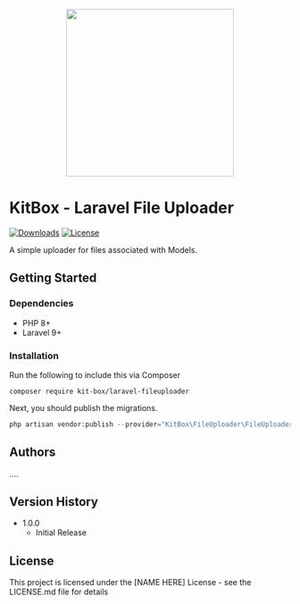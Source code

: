 <p align="center"><a target="_blank" href="https://github.com/kit-box"><img src="https://user-images.githubusercontent.com/118080144/201520966-830879c3-5e7a-4a80-8c96-b20a21de4a05.jpg" / width="300"></a></p>

# KitBox - Laravel File Uploader

[![Downloads](https://img.shields.io/packagist/dt/kit-box/laravel-fileuploader?style=for-the-badge)](https://packagist.org/packages/kit-box/laravel-fileuploader)
[![License](https://img.shields.io/github/license/kit-box/laravel-fileuploader?style=for-the-badge)](https://github.com/kit-box/laravel-fileuploader/blob/main/LICENSE.md)

A simple uploader for files associated with Models.

## Getting Started

### Dependencies

* PHP 8+
* Laravel 9+

### Installation

Run the following to include this via Composer

```shell
composer require kit-box/laravel-fileuploader
```

Next, you should publish the migrations.

```php
php artisan vendor:publish --provider="KitBox\FileUploader\FileUploaderServiceProvider" --tags="migrations"
```

## Authors
....

## Version History

* 1.0.0
    * Initial Release

## License

This project is licensed under the [NAME HERE] License - see the LICENSE.md file for details